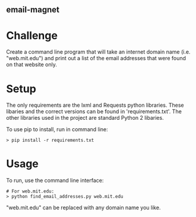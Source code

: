 ## email-magnet

# Challenge
Create a command line program that will take an internet domain name (i.e. "web.mit.edu") and print out a list of the email addresses that were found on that website only.

# Setup
The only requirements are the lxml and Requests python libraries. These libaries and the correct versions can be found in 'requirements.txt'. The other libraries used in the project are standard Python 2 libaries.

To use pip to install, run in command line:
```
> pip install -r requirements.txt
```

# Usage
To run, use the command line interface:
```
# For web.mit.edu:
> python find_email_addresses.py web.mit.edu
```

"web.mit.edu" can be replaced with any domain name you like.
